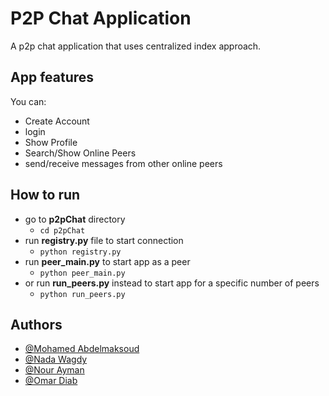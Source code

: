 # P2P Chat Application

A p2p chat application that uses centralized index approach.

## App features

You can:

- Create Account
- login
- Show Profile
- Search/Show Online Peers
- send/receive messages from other online peers

## How to run

- go to **p2pChat** directory
  - `cd p2pChat`
- run **registry.py** file to start connection
  - `python registry.py`
- run **peer_main.py** to start app as a peer
  - `python peer_main.py`
- or run **run_peers.py** instead to start app for a specific number of peers
  - `python run_peers.py`

## Authors

- [@Mohamed Abdelmaksoud](https://github.com/helmy162)
- [@Nada Wagdy](https://github.com/nadaWagdy)
- [@Nour Ayman](https://github.com/NourAbouElMakarem)
- [@Omar Diab](https://github.com/OmarMDiab)

